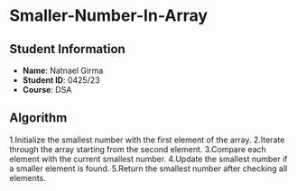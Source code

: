 # Smaller-Number-In-Array
## Student Information
- **Name**: Natnael Girma
- **Student ID**: 0425/23
- **Course**: DSA
## Algorithm
1.Initialize the smallest number with the first element of the array.
2.Iterate through the array starting from the second element.
3.Compare each element with the current smallest number.
4.Update the smallest number if a smaller element is found.
5.Return the smallest number after checking all elements.
